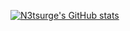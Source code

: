 [![N3tsurge's GitHub stats](https://github-readme-stats.vercel.app/api?username=n3tsurge)](https://github.com/anuraghazra/github-readme-stats)


<!--
**n3tsurge/n3tsurge** is a ✨ _special_ ✨ repository because its `README.md` (this file) appears on your GitHub profile.

Here are some ideas to get you started:

- 🔭 I’m currently working on ...
- 🌱 I’m currently learning ...
- 👯 I’m looking to collaborate on ...
- 🤔 I’m looking for help with ...
- 💬 Ask me about ...
- 📫 How to reach me: ...
- 😄 Pronouns: ...
- ⚡ Fun fact: ...
-->
